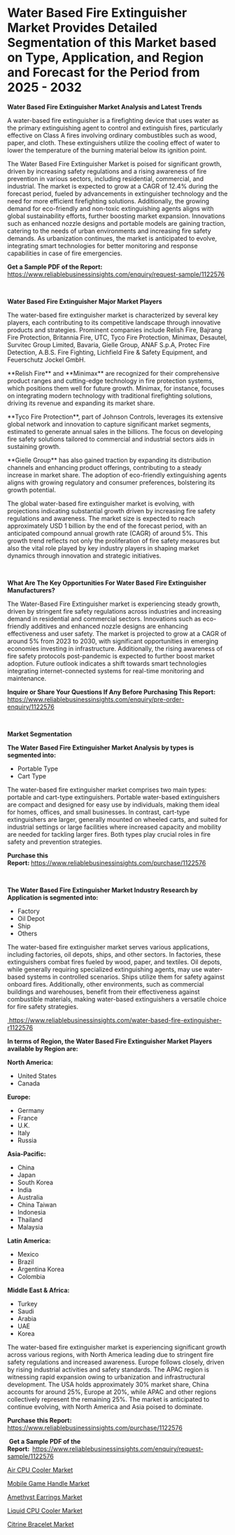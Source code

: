 <p><h1>Water Based Fire Extinguisher Market Provides Detailed Segmentation of this Market based on Type, Application, and Region and Forecast for the Period from 2025 - 2032</h1></p><p><strong>Water Based Fire Extinguisher Market Analysis and Latest Trends</strong></p>
<p><p>A water-based fire extinguisher is a firefighting device that uses water as the primary extinguishing agent to control and extinguish fires, particularly effective on Class A fires involving ordinary combustibles such as wood, paper, and cloth. These extinguishers utilize the cooling effect of water to lower the temperature of the burning material below its ignition point.</p><p>The Water Based Fire Extinguisher Market is poised for significant growth, driven by increasing safety regulations and a rising awareness of fire prevention in various sectors, including residential, commercial, and industrial. The market is expected to grow at a CAGR of 12.4% during the forecast period, fueled by advancements in extinguisher technology and the need for more efficient firefighting solutions. Additionally, the growing demand for eco-friendly and non-toxic extinguishing agents aligns with global sustainability efforts, further boosting market expansion. Innovations such as enhanced nozzle designs and portable models are gaining traction, catering to the needs of urban environments and increasing fire safety demands. As urbanization continues, the market is anticipated to evolve, integrating smart technologies for better monitoring and response capabilities in case of fire emergencies.</p></p>
<p><strong>Get a Sample PDF of the Report:&nbsp;</strong> <a href="https://www.reliablebusinessinsights.com/enquiry/request-sample/1122576?utm_campaign=1847&utm_medium=2&utm_source=Github&utm_content=ia&utm_term=05042025&utm_id=water-based-fire-extinguisher">https://www.reliablebusinessinsights.com/enquiry/request-sample/1122576</a></p>
<p>&nbsp;</p>
<p><strong>Water Based Fire Extinguisher Major Market Players</strong></p>
<p><p>The water-based fire extinguisher market is characterized by several key players, each contributing to its competitive landscape through innovative products and strategies. Prominent companies include Relish Fire, Bajrang Fire Protection, Britannia Fire, UTC, Tyco Fire Protection, Minimax, Desautel, Survitec Group Limited, Bavaria, Gielle Group, ANAF S.p.A, Protec Fire Detection, A.B.S. Fire Fighting, Lichfield Fire & Safety Equipment, and Feuerschutz Jockel GmbH.</p><p>**Relish Fire** and **Minimax** are recognized for their comprehensive product ranges and cutting-edge technology in fire protection systems, which positions them well for future growth. Minimax, for instance, focuses on integrating modern technology with traditional firefighting solutions, driving its revenue and expanding its market share. </p><p>**Tyco Fire Protection**, part of Johnson Controls, leverages its extensive global network and innovation to capture significant market segments, estimated to generate annual sales in the billions. The focus on developing fire safety solutions tailored to commercial and industrial sectors aids in sustaining growth.</p><p>**Gielle Group** has also gained traction by expanding its distribution channels and enhancing product offerings, contributing to a steady increase in market share. The adoption of eco-friendly extinguishing agents aligns with growing regulatory and consumer preferences, bolstering its growth potential.</p><p>The global water-based fire extinguisher market is evolving, with projections indicating substantial growth driven by increasing fire safety regulations and awareness. The market size is expected to reach approximately USD 1 billion by the end of the forecast period, with an anticipated compound annual growth rate (CAGR) of around 5%. This growth trend reflects not only the proliferation of fire safety measures but also the vital role played by key industry players in shaping market dynamics through innovation and strategic initiatives.</p></p>
<p>&nbsp;</p>
<p><strong>What Are The Key Opportunities For Water Based Fire Extinguisher Manufacturers?</strong></p>
<p><p>The Water-Based Fire Extinguisher market is experiencing steady growth, driven by stringent fire safety regulations across industries and increasing demand in residential and commercial sectors. Innovations such as eco-friendly additives and enhanced nozzle designs are enhancing effectiveness and user safety. The market is projected to grow at a CAGR of around 5% from 2023 to 2030, with significant opportunities in emerging economies investing in infrastructure. Additionally, the rising awareness of fire safety protocols post-pandemic is expected to further boost market adoption. Future outlook indicates a shift towards smart technologies integrating internet-connected systems for real-time monitoring and maintenance.</p></p>
<p><strong>Inquire or Share Your Questions If Any Before Purchasing This Report:</strong> <a href="https://www.reliablebusinessinsights.com/enquiry/pre-order-enquiry/1122576?utm_campaign=1847&utm_medium=2&utm_source=Github&utm_content=ia&utm_term=05042025&utm_id=water-based-fire-extinguisher">https://www.reliablebusinessinsights.com/enquiry/pre-order-enquiry/1122576</a></p>
<p>&nbsp;</p>
<p><strong>Market Segmentation</strong></p>
<p><strong>The Water Based Fire Extinguisher Market Analysis by types is segmented into:</strong></p>
<p><ul><li>Portable Type</li><li>Cart Type</li></ul></p>
<p><p>The water-based fire extinguisher market comprises two main types: portable and cart-type extinguishers. Portable water-based extinguishers are compact and designed for easy use by individuals, making them ideal for homes, offices, and small businesses. In contrast, cart-type extinguishers are larger, generally mounted on wheeled carts, and suited for industrial settings or large facilities where increased capacity and mobility are needed for tackling larger fires. Both types play crucial roles in fire safety and prevention strategies.</p></p>
<p><strong>Purchase this Report:&nbsp;</strong><a href="https://www.reliablebusinessinsights.com/purchase/1122576?utm_campaign=1847&utm_medium=2&utm_source=Github&utm_content=ia&utm_term=05042025&utm_id=water-based-fire-extinguisher">https://www.reliablebusinessinsights.com/purchase/1122576</a></p>
<p>&nbsp;</p>
<p><strong>The Water Based Fire Extinguisher Market Industry Research by Application is segmented into:</strong></p>
<p><ul><li>Factory</li><li>Oil Depot</li><li>Ship</li><li>Others</li></ul></p>
<p><p>The water-based fire extinguisher market serves various applications, including factories, oil depots, ships, and other sectors. In factories, these extinguishers combat fires fueled by wood, paper, and textiles. Oil depots, while generally requiring specialized extinguishing agents, may use water-based systems in controlled scenarios. Ships utilize them for safety against onboard fires. Additionally, other environments, such as commercial buildings and warehouses, benefit from their effectiveness against combustible materials, making water-based extinguishers a versatile choice for fire safety strategies.</p></p>
<p><a href="https://www.reliablebusinessinsights.com/water-based-fire-extinguisher-r1122576?utm_campaign=1847&utm_medium=2&utm_source=Github&utm_content=ia&utm_term=05042025&utm_id=water-based-fire-extinguisher">&nbsp;https://www.reliablebusinessinsights.com/water-based-fire-extinguisher-r1122576</a></p>
<p><strong>In terms of Region, the Water Based Fire Extinguisher Market Players available by Region are:</strong></p>
<p>
    <p> <strong> North America: </strong>
        <ul>
            <li>United States</li>
            <li>Canada</li>
        </ul>
        </p> 
    <p> <strong> Europe: </strong>
        <ul>
            <li>Germany</li>
            <li>France</li>
            <li>U.K.</li>
            <li>Italy</li>
            <li>Russia</li>
        </ul>
        </p> 
    <p> <strong> Asia-Pacific: </strong>
        <ul>
            <li>China</li>
            <li>Japan</li>
            <li>South Korea</li>
            <li>India</li>
            <li>Australia</li>
            <li>China Taiwan</li>
            <li>Indonesia</li>
            <li>Thailand</li>
            <li>Malaysia</li>
        </ul>
        </p> 
    <p> <strong> Latin America: </strong>
        <ul>
            <li>Mexico</li>
            <li>Brazil</li>
            <li>Argentina Korea</li>
            <li>Colombia</li>
        </ul>
        </p> 
    <p> <strong> Middle East & Africa: </strong>
        <ul>
            <li>Turkey</li>
            <li>Saudi</li>
            <li>Arabia</li>
            <li>UAE</li>
            <li>Korea</li>
        </ul>
    </p>
    </p>
<p><p>The water-based fire extinguisher market is experiencing significant growth across various regions, with North America leading due to stringent fire safety regulations and increased awareness. Europe follows closely, driven by rising industrial activities and safety standards. The APAC region is witnessing rapid expansion owing to urbanization and infrastructural development. The USA holds approximately 30% market share, China accounts for around 25%, Europe at 20%, while APAC and other regions collectively represent the remaining 25%. The market is anticipated to continue evolving, with North America and Asia poised to dominate.</p></p>
<p><strong>Purchase this Report: </strong><a href="https://www.reliablebusinessinsights.com/purchase/1122576?utm_campaign=1847&utm_medium=2&utm_source=Github&utm_content=ia&utm_term=05042025&utm_id=water-based-fire-extinguisher">https://www.reliablebusinessinsights.com/purchase/1122576</a></p>
<p>&nbsp;<strong>Get a Sample PDF of the Report:&nbsp;&nbsp;</strong><a href="https://www.reliablebusinessinsights.com/enquiry/request-sample/1122576?utm_campaign=1847&utm_medium=2&utm_source=Github&utm_content=ia&utm_term=05042025&utm_id=water-based-fire-extinguisher">https://www.reliablebusinessinsights.com/enquiry/request-sample/1122576</a></p>
<p><strong></strong></p>
<p><p><a href="https://github.com/fungkychiman/Market-Research-Report-List-1/blob/main/air-cpu-cooler-market.md?utm_campaign=1847&utm_medium=2&utm_source=Github&utm_content=ia&utm_term=05042025&utm_id=water-based-fire-extinguisher">Air CPU Cooler Market</a></p><p><a href="https://github.com/olesjaquah/Market-Research-Report-List-1/blob/main/mobile-game-handle-market.md?utm_campaign=1847&utm_medium=2&utm_source=Github&utm_content=ia&utm_term=05042025&utm_id=water-based-fire-extinguisher">Mobile Game Handle Market</a></p><p><a href="https://github.com/edriceakeime/Market-Research-Report-List-1/blob/main/amethyst-earrings-market.md?utm_campaign=1847&utm_medium=2&utm_source=Github&utm_content=ia&utm_term=05042025&utm_id=water-based-fire-extinguisher">Amethyst Earrings Market</a></p><p><a href="https://github.com/kitsossadien/Market-Research-Report-List-1/blob/main/liquid-cpu-cooler-market.md?utm_campaign=1847&utm_medium=2&utm_source=Github&utm_content=ia&utm_term=05042025&utm_id=water-based-fire-extinguisher">Liquid CPU Cooler Market</a></p><p><a href="https://github.com/seppelharjap/Market-Research-Report-List-1/blob/main/citrine-bracelet-market.md?utm_campaign=1847&utm_medium=2&utm_source=Github&utm_content=ia&utm_term=05042025&utm_id=water-based-fire-extinguisher">Citrine Bracelet Market</a></p></p>